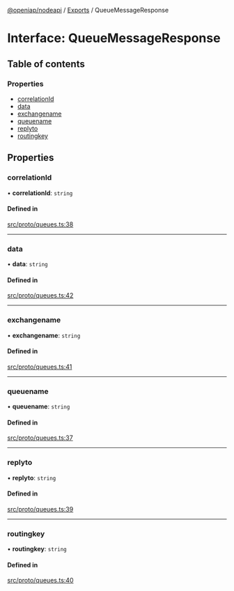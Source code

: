 [@openiap/nodeapi](../README.md) / [Exports](../modules.md) / QueueMessageResponse

# Interface: QueueMessageResponse

## Table of contents

### Properties

- [correlationId](QueueMessageResponse.md#correlationid)
- [data](QueueMessageResponse.md#data)
- [exchangename](QueueMessageResponse.md#exchangename)
- [queuename](QueueMessageResponse.md#queuename)
- [replyto](QueueMessageResponse.md#replyto)
- [routingkey](QueueMessageResponse.md#routingkey)

## Properties

### correlationId

• **correlationId**: `string`

#### Defined in

[src/proto/queues.ts:38](https://github.com/openiap/nodeapi/blob/a159861/src/proto/queues.ts#L38)

___

### data

• **data**: `string`

#### Defined in

[src/proto/queues.ts:42](https://github.com/openiap/nodeapi/blob/a159861/src/proto/queues.ts#L42)

___

### exchangename

• **exchangename**: `string`

#### Defined in

[src/proto/queues.ts:41](https://github.com/openiap/nodeapi/blob/a159861/src/proto/queues.ts#L41)

___

### queuename

• **queuename**: `string`

#### Defined in

[src/proto/queues.ts:37](https://github.com/openiap/nodeapi/blob/a159861/src/proto/queues.ts#L37)

___

### replyto

• **replyto**: `string`

#### Defined in

[src/proto/queues.ts:39](https://github.com/openiap/nodeapi/blob/a159861/src/proto/queues.ts#L39)

___

### routingkey

• **routingkey**: `string`

#### Defined in

[src/proto/queues.ts:40](https://github.com/openiap/nodeapi/blob/a159861/src/proto/queues.ts#L40)
